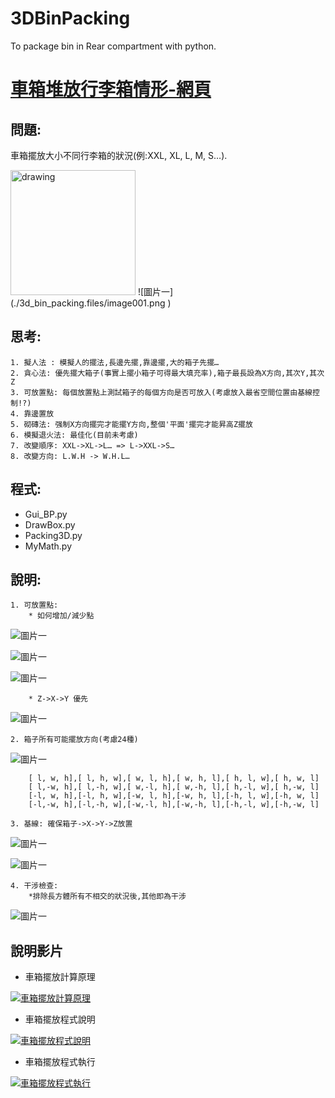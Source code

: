 # 3DBinPacking
To package bin in Rear compartment with python.

# [車箱堆放行李箱情形-網頁](https://ecardjimmy.github.io/3DBinPacking/)

## 問題: 
車箱擺放大小不同行李箱的狀況(例:XXL, XL, L, M, S…).

<img src="./3d_bin_packing.files/image001.png" alt="drawing" width="200"/>
![圖片一](./3d_bin_packing.files/image001.png )

## 思考:
	1. 擬人法 : 模擬人的擺法,長邊先擺,靠邊擺,大的箱子先擺…
	2. 貪心法: 優先擺大箱子(事實上擺小箱子可得最大填充率),箱子最長設為X方向,其次Y,其次Z
	3. 可放置點: 每個放置點上測試箱子的每個方向是否可放入(考慮放入最省空間位置由基線控制!?)
	4. 靠邊置放
	5. 砌磚法: 强制X方向擺完才能擺Y方向,整個'平面'擺完才能昇高Z擺放
	6. 模擬退火法: 最佳化(目前未考慮)
	7. 改變順序: XXL->XL->L… => L->XXL->S…
  	8. 改變方向: L.W.H -> W.H.L…

## 程式:
* Gui_BP.py
* DrawBox.py
* Packing3D.py
* MyMath.py

## 說明:
	1. 可放置點:
		* 如何增加/減少點
![圖片一](./3d_bin_packing.files/image004.jpg )

![圖片一](./3d_bin_packing.files/image006.jpg)

![圖片一](./3d_bin_packing.files/image008.jpg)

		* Z->X->Y 優先
![圖片一](./3d_bin_packing.files/image010.jpg)

	2. 箱子所有可能擺放方向(考慮24種)
![圖片一](./3d_bin_packing.files/image012.jpg)

		[ l, w, h],[ l, h, w],[ w, l, h],[ w, h, l],[ h, l, w],[ h, w, l]
		[ l,-w, h],[ l,-h, w],[ w,-l, h],[ w,-h, l],[ h,-l, w],[ h,-w, l]
		[-l, w, h],[-l, h, w],[-w, l, h],[-w, h, l],[-h, l, w],[-h, w, l] 
		[-l,-w, h],[-l,-h, w],[-w,-l, h],[-w,-h, l],[-h,-l, w],[-h,-w, l] 

	3. 基線: 確保箱子->X->Y->Z放置
![圖片一](./3d_bin_packing.files/image014.jpg)

![圖片一](./3d_bin_packing.files/image016.jpg)

	4. 干涉檢查: 
		*排除長方體所有不相交的狀況後,其他即為干涉
![圖片一](./3d_bin_packing.files/image018.jpg)		
	
	
## 說明影片
- 車箱擺放計算原理

[![車箱擺放計算原理](http://img.youtube.com/vi/o3uxIBwZzhc/1.jpg)](http://www.youtube.com/watch?v=o3uxIBwZzhc)

- 車箱擺放程式說明

[![車箱擺放程式說明](http://img.youtube.com/vi/N7-DmCFpOLM/1.jpg)](http://www.youtube.com/watch?v=N7-DmCFpOLM)

- 車箱擺放程式執行

[![車箱擺放程式執行](http://img.youtube.com/vi/UdwiDG78Pqs/1.jpg)](http://www.youtube.com/watch?v=UdwiDG78Pqs)

